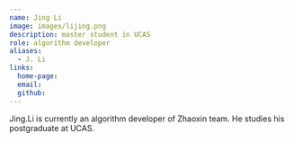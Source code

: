 ```yaml
---
name: Jing Li
image: images/lijing.png
description: master student in UCAS
role: algorithm developer
aliases:
  - J. Li
links:
  home-page: 
  email: 
  github: 
---
```


Jing.Li is currently an algorithm developer of Zhaoxin team.
He studies his postgraduate at UCAS.

